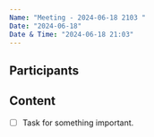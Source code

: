 ```yaml
---
Name: "Meeting - 2024-06-18 2103 "
Date: "2024-06-18"
Date & Time: "2024-06-18 21:03"
---
```

## Participants


## Content
- [ ] Task for something important.